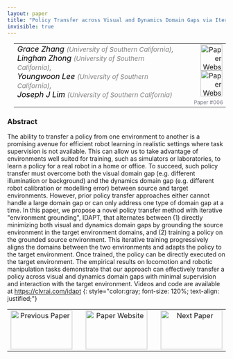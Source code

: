 ```yaml
---
layout: paper
title: "Policy Transfer across Visual and Dynamics Domain Gaps via Iterative Grounding"
invisible: true
---
```

<table width = "95%" style="padding-left: 15px; margin-left: auto; margin-right: 10px;">
<tr><td style = "vertical-align: top; padding-right: 25px;" rowspan="2">
<span style="color:black; font-size: 110%;"><i>
Grace Zhang <span style="color:gray; font-size: 85%">(University of Southern California)</span><span style="color:gray; font-size: 100%">,</span><br>  Linghan Zhong <span style="color:gray; font-size: 85%">(University of Southern California)</span><span style="color:gray; font-size: 100%">,</span><br>  Youngwoon Lee <span style="color:gray; font-size: 85%">(University of Southern California)</span><span style="color:gray; font-size: 100%">,</span><br>  Joseph J Lim <span style="color:gray; font-size: 85%">(University of Southern California)</span>
</i></span>
</td>
<td style="text-align: right;"><a href="http://www.roboticsproceedings.org/rss17/p006.pdf"><img src="{{ site.baseurl }}/images/paper_link.png" alt="Paper Website" width = "50"  height = "60"/></a><br> <a href="https://clvrai.com/idapt"><img src="{{ site.baseurl }}/images/website_link.png" alt="Paper Website" width = "50"  height = "60"/></a><br>    </td>
</tr>
<tr>
<td style="color:#777789; text-align:right; font-size: 75%; margin-right:10px;">Paper&nbsp;#006</td>
</tr>
</table>


### Abstract
The ability to transfer a policy from one environment to another is a promising avenue for efficient robot learning in realistic settings where task supervision is not available. This can allow us to take advantage of environments well suited for training, such as simulators or laboratories, to learn a policy for a real robot in a home or office. To succeed, such policy transfer must overcome both the visual domain gap (e.g. different illumination or background) and the dynamics domain gap (e.g. different robot calibration or modelling error) between source and target environments. However, prior policy transfer approaches either cannot handle a large domain gap or can only address one type of domain gap at a time. In this paper, we propose a novel policy transfer method with iterative "environment grounding", IDAPT, that alternates between (1) directly minimizing both visual and dynamics domain gaps by grounding the source environment in the target environment domains, and (2) training a policy on the grounded source environment. This iterative training progressively aligns the domains between the two environments and adapts the policy to the target environment. Once trained, the policy can be directly executed on the target environment. The empirical results on locomotion and robotic manipulation tasks demonstrate that our approach can effectively transfer a policy across visual and dynamics domain gaps with minimal supervision and interaction with the target environment. Videos and code are available at <a href="https://clvrai.com/idapt">https://clvrai.com/idapt</a>
{: style="color:gray; font-size: 120%; text-align: justified;"}



<table width="100%">
 <tr>
    <td style="width: 30%; text-align: center;"><a href="{{ site.baseurl }}/program/papers/005/">
<img src="{{ site.baseurl }}/images/previous_icon.png"
       alt="Previous Paper" width = "142"  height = "90"/> 
</a> </td>
<td style="text-align: center;"><a href="{{ site.baseurl }}/program/papers">
<img src="{{ site.baseurl }}/images/overview_icon.png"
       alt="Paper Website" width = "142"  height = "90"/> 
</a> </td>
    <td style="width: 30%; text-align: center;"><a href="{{ site.baseurl }}/program/papers/007/">
    <img src="{{ site.baseurl }}/images/next_icon.png"
        alt="Next Paper" width = "142"  height = "90"/>
    </a></td>
</tr>
</table>